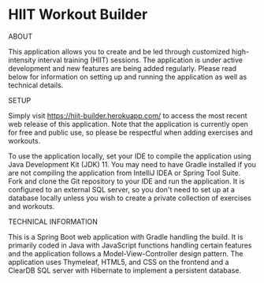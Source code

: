 # HIIT Workout Builder


ABOUT

This application allows you to create and be led through customized high-intensity interval training (HIIT) sessions. The application is under active development and new features are being added regularly. Please read below for information on setting up and running the application as well as technical details.


SETUP

Simply visit https://hiit-builder.herokuapp.com/ to access the most recent web release of this application. Note that the application is currently open for free and public use, so please be respectful when adding exercises and workouts.

To use the application locally, set your IDE to compile the application using Java Development Kit (JDK) 11. You may need to have Gradle installed if you are not compiling the application from IntelliJ IDEA or Spring Tool Suite. Fork and clone the Git repository to your IDE and run the application. It is configured to an external SQL server, so you don't need to set up at a database locally unless you wish to create a private collection of exercises and workouts.


TECHNICAL INFORMATION

This is a Spring Boot web application with Gradle handling the build. It is primarily coded in Java with JavaScript functions handling certain features and the application follows a Model-View-Controller design pattern. The application uses Thymeleaf, HTML5, and CSS on the frontend and a ClearDB SQL server with Hibernate to implement a persistent database.
